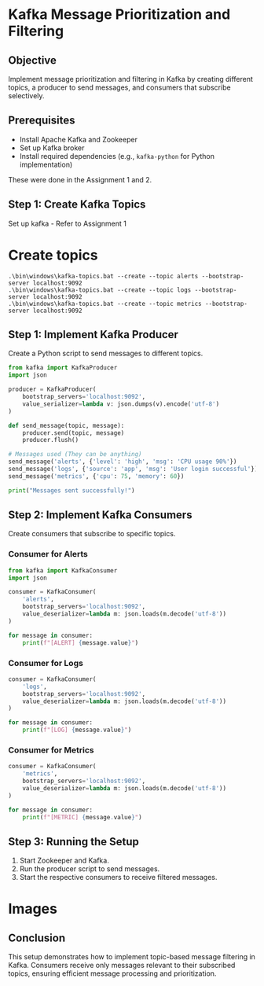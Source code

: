 # Kafka Message Prioritization and Filtering

## Objective
Implement message prioritization and filtering in Kafka by creating different topics, a producer to send messages, and consumers that subscribe selectively.

## Prerequisites
- Install Apache Kafka and Zookeeper
- Set up Kafka broker
- Install required dependencies (e.g., `kafka-python` for Python implementation)

These were done in the Assignment 1 and 2.

## Step 1: Create Kafka Topics

Set up kafka - Refer to Assignment 1

# Create topics
```
.\bin\windows\kafka-topics.bat --create --topic alerts --bootstrap-server localhost:9092
.\bin\windows\kafka-topics.bat --create --topic logs --bootstrap-server localhost:9092
.\bin\windows\kafka-topics.bat --create --topic metrics --bootstrap-server localhost:9092
```

## Step 1: Implement Kafka Producer
Create a Python script to send messages to different topics.
```python
from kafka import KafkaProducer
import json

producer = KafkaProducer(
    bootstrap_servers='localhost:9092',
    value_serializer=lambda v: json.dumps(v).encode('utf-8')
)

def send_message(topic, message):
    producer.send(topic, message)
    producer.flush()

# Messages used (They can be anything)
send_message('alerts', {'level': 'high', 'msg': 'CPU usage 90%'})
send_message('logs', {'source': 'app', 'msg': 'User login successful'})
send_message('metrics', {'cpu': 75, 'memory': 60})

print("Messages sent successfully!")
```

## Step 2: Implement Kafka Consumers
Create consumers that subscribe to specific topics.

### Consumer for Alerts
```python
from kafka import KafkaConsumer
import json

consumer = KafkaConsumer(
    'alerts',
    bootstrap_servers='localhost:9092',
    value_deserializer=lambda m: json.loads(m.decode('utf-8'))
)

for message in consumer:
    print(f"[ALERT] {message.value}")
```

### Consumer for Logs
```python
consumer = KafkaConsumer(
    'logs',
    bootstrap_servers='localhost:9092',
    value_deserializer=lambda m: json.loads(m.decode('utf-8'))
)

for message in consumer:
    print(f"[LOG] {message.value}")
```

### Consumer for Metrics
```python
consumer = KafkaConsumer(
    'metrics',
    bootstrap_servers='localhost:9092',
    value_deserializer=lambda m: json.loads(m.decode('utf-8'))
)

for message in consumer:
    print(f"[METRIC] {message.value}")
```

## Step 3: Running the Setup
1. Start Zookeeper and Kafka.
2. Run the producer script to send messages.
3. Start the respective consumers to receive filtered messages.

# Images

## Conclusion
This setup demonstrates how to implement topic-based message filtering in Kafka. Consumers receive only messages relevant to their subscribed topics, ensuring efficient message processing and prioritization.
